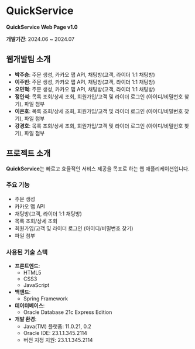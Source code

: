 # QuickService

**QuickService Web Page v1.0**

**개발기간**: 2024.06 ~ 2024.07

## 웹개발팀 소개

- **박주승**: 주문 생성, 카카오 맵 API, 채팅방(고객, 라이더 1:1 채팅방)
- **이주빈**: 주문 생성, 카카오 맵 API, 채팅방(고객, 라이더 1:1 채팅방)
- **오민혁**: 주문 생성, 카카오 맵 API, 채팅방(고객, 라이더 1:1 채팅방)
- **정인석**: 목록 조회/상세 조회, 회원가입/고객 및 라이더 로그인 (아이디/비밀번호 찾기), 파일 첨부
- **이은호**: 목록 조회/상세 조회, 회원가입/고객 및 라이더 로그인 (아이디/비밀번호 찾기), 파일 첨부
- **강경호**: 목록 조회/상세 조회, 회원가입/고객 및 라이더 로그인 (아이디/비밀번호 찾기), 파일 첨부

## 프로젝트 소개

**QuickService**는 빠르고 효율적인 서비스 제공을 목표로 하는 웹 애플리케이션입니다. 

### 주요 기능

- 주문 생성
- 카카오 맵 API
- 채팅방(고객, 라이더 1:1 채팅방)
- 목록 조회/상세 조회
- 회원가입/고객 및 라이더 로그인 (아이디/비밀번호 찾기)
- 파일 첨부

### 사용된 기술 스택

- **프론트엔드**:
  - HTML5
  - CSS3
  - JavaScript
- **백엔드**:
  - Spring Framework
- **데이터베이스**:
  - Oracle Database 21c Express Edition
- **개발 환경**:
  - Java(TM) 플랫폼: 11.0.21, 0.2
  - Oracle IDE: 23.1.1.345.2114
  - 버전 지정 지원: 23.1.1.345.2114

